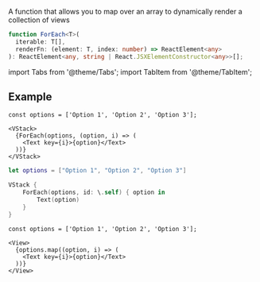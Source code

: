 ---
---

A function that allows you to map over an array to dynamically render a collection of views

```typescript
function ForEach<T>(
  iterable: T[],
  renderFn: (element: T, index: number) => ReactElement<any>
): ReactElement<any, string | React.JSXElementConstructor<any>>[];
```

import Tabs from '@theme/Tabs';
import TabItem from '@theme/TabItem';

## Example

<Tabs>
<TabItem value="srn" label="swiftui-react-native">

```tsx
const options = ['Option 1', 'Option 2', 'Option 3'];
```

```tsx
<VStack>
  {ForEach(options, (option, i) => (
    <Text key={i}>{option}</Text>
  ))}
</VStack>
```

</TabItem>
<TabItem value="swiftui" label="SwiftUI">

```swift
let options = ["Option 1", "Option 2", "Option 3"]
```

```swift
VStack {
    ForEach(options, id: \.self) { option in
        Text(option)
    }
}
```

</TabItem>
<TabItem value="react-native" label="React Native">

```tsx
const options = ['Option 1', 'Option 2', 'Option 3'];
```

```tsx
<View>
  {options.map((option, i) => (
    <Text key={i}>{option}</Text>
  ))}
</View>
```

</TabItem>
</Tabs>
